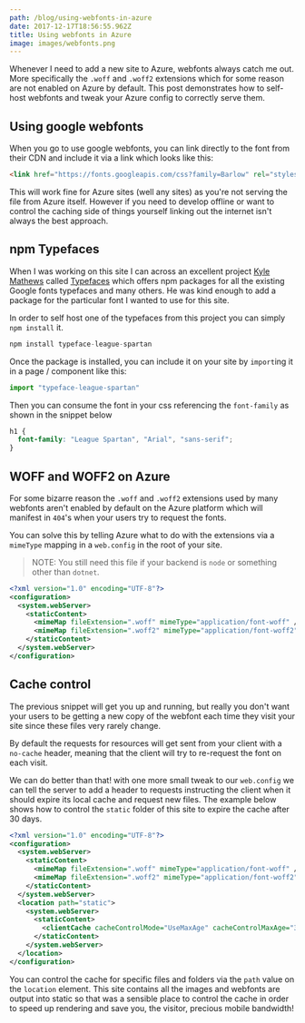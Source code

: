 ```yaml
---
path: /blog/using-webfonts-in-azure
date: 2017-12-17T18:56:55.962Z
title: Using webfonts in Azure
image: images/webfonts.png
---
```


Whenever I need to add a new site to Azure, webfonts always catch me out. More specifically the `.woff` and `.woff2` extensions which for some reason are not enabled on Azure by default. This post demonstrates how to self-host webfonts and tweak your Azure config to correctly serve them.

## Using google webfonts

When you go to use google webfonts, you can link directly to the font from their CDN and include it via a link which looks like this:

```html
<link href="https://fonts.googleapis.com/css?family=Barlow" rel="stylesheet" />
```

This will work fine for Azure sites (well any sites) as you're not serving the file from Azure itself. However if you need to develop offline or want to control the caching side of things yourself linking out the internet isn't always the best approach.

## npm Typefaces

When I was working on this site I can across an excellent project [Kyle Mathews](https://twitter.com/kylemathews) called [Typefaces](https://github.com/KyleAMathews/typefaces) which offers npm packages for all the existing Google fonts typefaces and many others. He was kind enough to add a package for the particular font I wanted to use for this site.

In order to self host one of the typefaces from this project you can simply `npm install` it.

```javascript
npm install typeface-league-spartan
```

Once the package is installed, you can include it on your site by `import`ing it in a page / component like this:

```javascript
import "typeface-league-spartan"
```

Then you can consume the font in your css referencing the `font-family` as shown in the snippet below

```css
h1 {
  font-family: "League Spartan", "Arial", "sans-serif";
}
```

## WOFF and WOFF2 on Azure

For some bizarre reason the `.woff` and `.woff2` extensions used by many webfonts aren't enabled by default on the Azure platform which will manifest in `404`'s when your users try to request the fonts.

You can solve this by telling Azure what to do with the extensions via a `mimeType` mapping in a `web.config` in the root of your site.

> NOTE: You still need this file if your backend is `node` or something other than `dotnet`.

```xml
<?xml version="1.0" encoding="UTF-8"?>
<configuration>
  <system.webServer>
    <staticContent>
      <mimeMap fileExtension=".woff" mimeType="application/font-woff" />
      <mimeMap fileExtension=".woff2" mimeType="application/font-woff2" />
    </staticContent>
  </system.webServer>
</configuration>
```

## Cache control

The previous snippet will get you up and running, but really you don't want your users to be getting a new copy of the webfont each time they visit your site since these files very rarely change.

By default the requests for resources will get sent from your client with a `no-cache` header, meaning that the client will try to re-request the font on each visit.

We can do better than that! with one more small tweak to our `web.config` we can tell the server to add a header to requests instructing the client when it should expire its local cache and request new files. The example below shows how to control the `static` folder of this site to expire the cache after 30 days.

```xml
<?xml version="1.0" encoding="UTF-8"?>
<configuration>
  <system.webServer>
    <staticContent>
      <mimeMap fileExtension=".woff" mimeType="application/font-woff" />
      <mimeMap fileExtension=".woff2" mimeType="application/font-woff2" />
    </staticContent>
  </system.webServer>
  <location path="static">
    <system.webServer>
      <staticContent>
        <clientCache cacheControlMode="UseMaxAge" cacheControlMaxAge="30.00:00:00" />
      </staticContent>
    </system.webServer>
  </location>
</configuration>
```

You can control the cache for specific files and folders via the `path` value on the `location` element. This site contains all the images and webfonts are output into static so that was a sensible place to control the cache in order to speed up rendering and save you, the visitor, precious mobile bandwidth!
